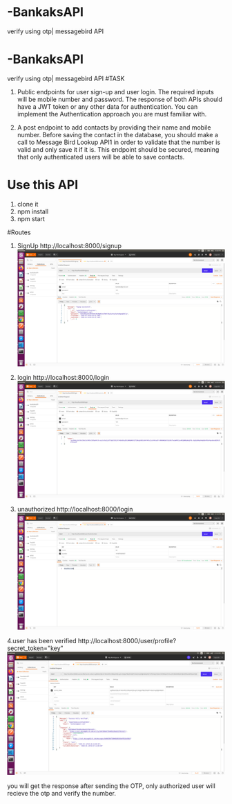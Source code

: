 # -BankaksAPI
verify using otp| messagebird API
# -BankaksAPI
verify using otp| messagebird API
#TASK
1. Public endpoints for user sign-up and user login. The required inputs will be
mobile number and password. The response of both APIs should have a JWT
token or any other data for authentication. You can implement the Authentication
approach you are must familiar with.

2. A post endpoint to add contacts by providing their name and mobile number.
Before saving the contact in the database, you should make a call to Message
Bird Lookup API1 in order to validate that the number is valid and only save it if
it is. This endpoint should be secured, meaning that only authenticated users will
be able to save contacts.

# Use this API
1. clone it
2. npm install
3. npm start

#Routes
1. SignUp
http://localhost:8000/signup
![](images/signup.png)

2. login
http://localhost:8000/login
![](images/login.png)

3. unauthorized
http://localhost:8000/login
![](images/unauthorized.png)

4.user has been verified
http://localhost:8000/user/profile?secret_token="key"
![](images/verified.png)

you will get the response after sending the OTP, only authorized user will recieve the otp and verify the number.

